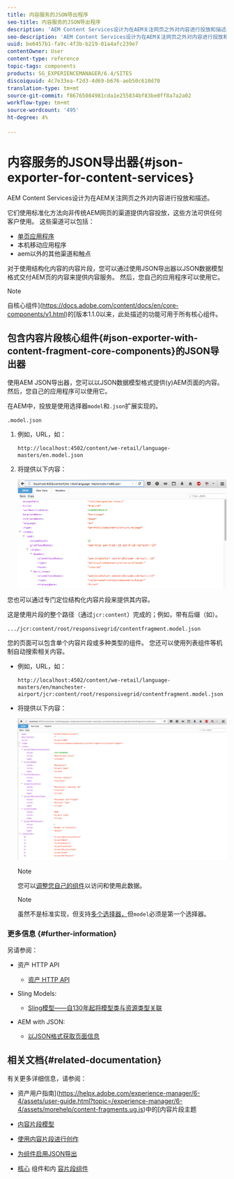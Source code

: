 ```yaml
---
title: 内容服务的JSON导出程序
seo-title: 内容服务的JSON导出程序
description: 'AEM Content Services设计为在AEM关注网页之外对内容进行投放和描述。 它们使用标准化方法向非传统AEM网页的渠道提供内容投放，这些方法可供任何客户使用。 '
seo-description: 'AEM Content Services设计为在AEM关注网页之外对内容进行投放和描述。 它们使用标准化方法向非传统AEM网页的渠道提供内容投放，这些方法可供任何客户使用。 '
uuid: be6457b1-fa9c-4f3b-b219-01a4afc239e7
contentOwner: User
content-type: reference
topic-tags: components
products: SG_EXPERIENCEMANAGER/6.4/SITES
discoiquuid: 4c7e33ea-f2d3-4d69-b676-aeb50c610d70
translation-type: tm+mt
source-git-commit: f86765084981cda1e255834bf83be0ff8a7a2a02
workflow-type: tm+mt
source-wordcount: '495'
ht-degree: 4%

---
```



# 内容服务的JSON导出器{#json-exporter-for-content-services}

AEM Content Services设计为在AEM关注网页之外对内容进行投放和描述。

它们使用标准化方法向非传统AEM网页的渠道提供内容投放，这些方法可供任何客户使用。 这些渠道可以包括：

* [单页应用程序](spa-walkthrough.md)
* 本机移动应用程序
* aem以外的其他渠道和触点

对于使用结构化内容的内容片段，您可以通过使用JSON导出器以JSON数据模型格式交付AEM页的内容来提供内容服务。 然后，您自己的应用程序可以使用它。

>[!NOTE]
>
>自核心组件](https://docs.adobe.com/content/docs/en/core-components/v1.html)的[版本1.1.0以来，此处描述的功能可用于所有核心组件。

## 包含内容片段核心组件{#json-exporter-with-content-fragment-core-components}的JSON导出器

使用AEM JSON导出器，您可以以JSON数据模型格式提供(y)AEM页面的内容。 然后，您自己的应用程序可以使用它。

在AEM中，投放是使用选择器`model`和`.json`扩展实现的。

`.model.json`

1. 例如，URL，如：

   ```shell
   http://localhost:4502/content/we-retail/language-masters/en.model.json
   ```

1. 将提供以下内容：

   ![chlimage_1-192](assets/chlimage_1-192.png)

您也可以通过专门定位结构化内容片段来提供其内容。

这是使用片段的整个路径（通过`jcr:content`）完成的；例如，带有后缀（如）。

`.../jcr:content/root/responsivegrid/contentfragment.model.json`

您的页面可以包含单个内容片段或多种类型的组件。 您还可以使用列表组件等机制自动搜索相关内容。

* 例如，URL，如：

   ```shell
   http://localhost:4502/content/we-retail/language-masters/en/manchester-airport/jcr:content/root/responsivegrid/contentfragment.model.json
   ```

* 将提供以下内容：

   ![chlimage_1-193](assets/chlimage_1-193.png)

   >[!NOTE]
   >
   >您可以[调整您自己的组件](/help/sites-developing/json-exporter-components.md)以访问和使用此数据。

   >[!NOTE]
   >
   >虽然不是标准实现，但支持[多个选择器，](json-exporter-components.md#multiple-selectors)但`model`必须是第一个选择器。

### 更多信息 {#further-information}

另请参阅：

* 资产 HTTP API

   * [资产 HTTP API](/help/assets/mac-api-assets.md)

* Sling Models:

   * [Sling模型——自130年起将模型类与资源类型关联](https://sling.apache.org/documentation/bundles/models.html#associating-a-model-class-with-a-resource-type-since-130)

* AEM with JSON:

   * [以JSON格式获取页面信息](/help/sites-developing/pageinfo.md)

## 相关文档{#related-documentation}

有关更多详细信息，请参阅：

* 资产用户指南](https://helpx.adobe.com/experience-manager/6-4/assets/user-guide.html?topic=/experience-manager/6-4/assets/morehelp/content-fragments.ug.js)中的[内容片段主题

* [内容片段模型](/help/assets/content-fragments-models.md)
* [使用内容片段进行创作](/help/sites-authoring/content-fragments.md)
* [为组件启用JSON导出](/help/sites-developing/json-exporter-components.md)

* [核心](https://docs.adobe.com/content/help/zh-Hans/experience-manager-core-components/using/introduction.html) 组件和内 [容片段组件](https://helpx.adobe.com/experience-manager/core-components/using/content-fragment-component.html)

